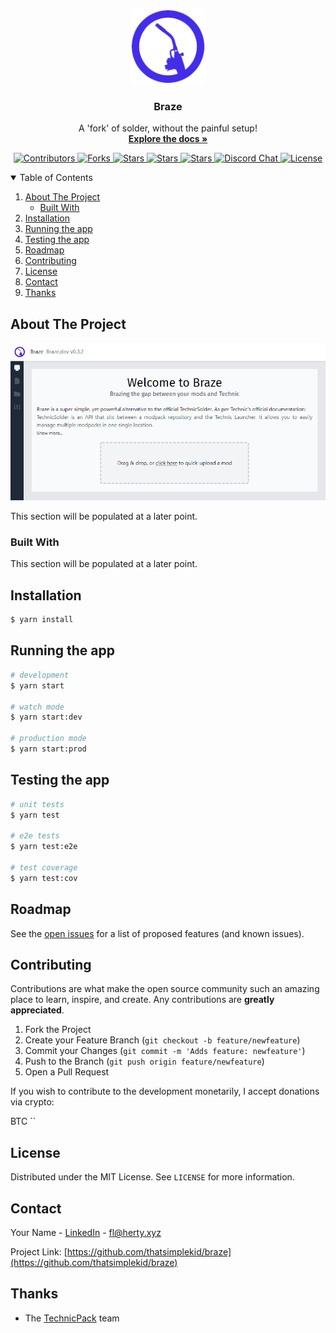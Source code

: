 <p align="center">
  <a href="https://github.com/thatsimplekid/braze">
    <img src="meta/logo.png" alt="Logo" width="120" height="120">
  </a>

  <h3 align="center">Braze</h3>

  <p align="center">
    A 'fork' of solder, without the painful setup!
    <br />
    <a href="https://github.com/thatsimplekid/braze/wiki"><strong>Explore the docs »</strong></a>
    <br />
  </p>

  <p align="center">
    <a href="https://github.com/BrazeDev/Braze/graphs/contributors" target="_blank">
      <img src="https://img.shields.io/github/contributors/BrazeDev/Braze.svg" alt="Contributors" />
    </a>
    <a href="https://github.com/BrazeDev/Braze/network/members" target="_blank">
      <img src="https://img.shields.io/github/forks/BrazeDev/Braze.svg" alt="Forks" />
    </a>
    <a href="https://github.com/BrazeDev/Braze/stargazers" target="_blank">
      <img src="https://img.shields.io/github/stars/BrazeDev/Braze.svg" alt="Stars" />
    </a>
    <a href="https://github.com/BrazeDev/Braze/issues" target="_blank">
      <img src="https://img.shields.io/github/issues/BrazeDev/Braze.svg" alt="Stars" />
    </a>
    <a href="https://github.com/BrazeDev/Braze/stargazers" target="_blank">
      <img src="https://img.shields.io/github/stars/BrazeDev/Braze.svg" alt="Stars" />
    </a>
    <a href="https://discord.gg/u7wG9ZSNRn" target="_blank">
      <img src="https://img.shields.io/discord/810632951993597952" alt="Discord Chat" />
    </a>
    <a href="https://github.com/thatsimplekid/Braze/blob/master/LICENSE" target="_blank">
      <img src="https://img.shields.io/github/license/BrazeDev/Braze" alt="License" />
    </a>
  </p>
</p>

<details open="open">
  <summary>Table of Contents</summary>
  <ol>
    <li>
      <a href="#about-the-project">About The Project</a>
      <ul>
        <li><a href="#built-with">Built With</a></li>
      </ul>
    </li>
    <li><a href="#installation">Installation</a></li>
    <li><a href="#running-the-app">Running the app</a></li>
    <li><a href="#testing-the-app">Testing the app</a></li>
    <li><a href="#roadmap">Roadmap</a></li>
    <li><a href="#contributing">Contributing</a></li>
    <li><a href="#license">License</a></li>
    <li><a href="#contact">Contact</a></li>
    <li><a href="#thanks">Thanks</a></li>
  </ol>
</details>

## About The Project

<p align="center">
<img src="meta/screenshot1.png" alt="Screenshot #1" />
</p>

This section will be populated at a later point. 

### Built With

This section will be populated at a later point.

## Installation

```bash
$ yarn install
```

## Running the app

```bash
# development
$ yarn start

# watch mode
$ yarn start:dev

# production mode
$ yarn start:prod
```

## Testing the app

```bash
# unit tests
$ yarn test

# e2e tests
$ yarn test:e2e

# test coverage
$ yarn test:cov
```

## Roadmap

See the [open issues](https://github.com/thatsimplekid/braze/issues) for a list of proposed features (and known issues).

## Contributing

Contributions are what make the open source community such an amazing place to learn, inspire, and create. Any contributions are **greatly appreciated**.

1. Fork the Project
2. Create your Feature Branch (`git checkout -b feature/newfeature`)
3. Commit your Changes (`git commit -m 'Adds feature: newfeature'`)
4. Push to the Branch (`git push origin feature/newfeature`)
5. Open a Pull Request

If you wish to contribute to the development monetarily, I accept donations via crypto:

BTC ``

## License

Distributed under the MIT License. See `LICENSE` for more information.

## Contact

Your Name - [LinkedIn](https://www.linkedin.com/in/owen-flaherty-4bb21214a/) - fl@herty.xyz

Project Link: [https://github.com/thatsimplekid/braze](https://github.com/thatsimplekid/braze)

## Thanks

* The [TechnicPack](https://github.com/TechnicPack) team 

